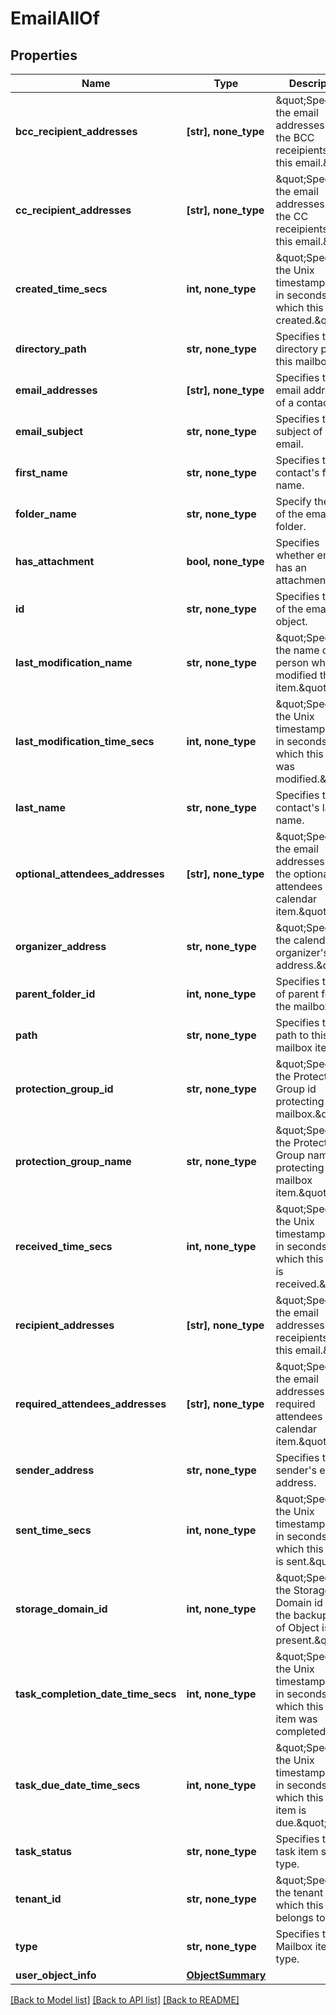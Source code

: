 # EmailAllOf


## Properties
Name | Type | Description | Notes
------------ | ------------- | ------------- | -------------
**bcc_recipient_addresses** | **[str], none_type** | \&quot;Specifies the email addresses of all the BCC receipients of this email.\&quot; | [optional] 
**cc_recipient_addresses** | **[str], none_type** | \&quot;Specifies the email addresses of all the CC receipients of this email.\&quot; | [optional] 
**created_time_secs** | **int, none_type** | \&quot;Specifies the Unix timestamp epoch in seconds at which this item is created.\&quot; | [optional] 
**directory_path** | **str, none_type** | Specifies the directory path to this mailbox item. | [optional] 
**email_addresses** | **[str], none_type** | Specifies the email addresses of a contact. | [optional] 
**email_subject** | **str, none_type** | Specifies the subject of this email. | [optional] 
**first_name** | **str, none_type** | Specifies the contact&#39;s first name. | [optional] 
**folder_name** | **str, none_type** | Specify the name of the email folder. | [optional] 
**has_attachment** | **bool, none_type** | Specifies whether email has an attachment. | [optional] 
**id** | **str, none_type** | Specifies the id of the email object. | [optional] 
**last_modification_name** | **str, none_type** | \&quot;Specifies the name of the person who modified this item.\&quot; | [optional] 
**last_modification_time_secs** | **int, none_type** | \&quot;Specifies the Unix timestamp epoch in seconds at which this item was modified.\&quot; | [optional] 
**last_name** | **str, none_type** | Specifies the contact&#39;s last name. | [optional] 
**optional_attendees_addresses** | **[str], none_type** | \&quot;Specifies the email addresses of all the optional attendees of this calendar item.\&quot; | [optional] 
**organizer_address** | **str, none_type** | \&quot;Specifies the calendar item organizer&#39;s email address.\&quot; | [optional] 
**parent_folder_id** | **int, none_type** | Specifies the id of parent folder the mailbox item. | [optional] 
**path** | **str, none_type** | Specifies the path to this mailbox item. | [optional] 
**protection_group_id** | **str, none_type** | \&quot;Specifies the Protection Group id protecting the mailbox.\&quot; | [optional] 
**protection_group_name** | **str, none_type** | \&quot;Specifies the Protection Group name protecting the mailbox item.\&quot; | [optional] 
**received_time_secs** | **int, none_type** | \&quot;Specifies the Unix timestamp epoch in seconds at which this email is received.\&quot; | [optional] 
**recipient_addresses** | **[str], none_type** | \&quot;Specifies the email addresses of all receipients of this email.\&quot; | [optional] 
**required_attendees_addresses** | **[str], none_type** | \&quot;Specifies the email addresses of all required attendees of this calendar item.\&quot; | [optional] 
**sender_address** | **str, none_type** | Specifies the sender&#39;s email address. | [optional] 
**sent_time_secs** | **int, none_type** | \&quot;Specifies the Unix timestamp epoch in seconds at which this email is sent.\&quot; | [optional] 
**storage_domain_id** | **int, none_type** | \&quot;Specifies the Storage Domain id where the backup data of Object is present.\&quot; | [optional] 
**task_completion_date_time_secs** | **int, none_type** | \&quot;Specifies the Unix timestamp epoch in seconds at which this task item was completed.\&quot; | [optional] 
**task_due_date_time_secs** | **int, none_type** | \&quot;Specifies the Unix timestamp epoch in seconds at which this task item is due.\&quot; | [optional] 
**task_status** | **str, none_type** | Specifies the task item status type. | [optional] 
**tenant_id** | **str, none_type** | \&quot;Specify the tenant id to which this email belongs to.\&quot; | [optional] 
**type** | **str, none_type** | Specifies the Mailbox item type. | [optional] 
**user_object_info** | [**ObjectSummary**](ObjectSummary.md) |  | [optional] 

[[Back to Model list]](../README.md#documentation-for-models) [[Back to API list]](../README.md#documentation-for-api-endpoints) [[Back to README]](../README.md)


